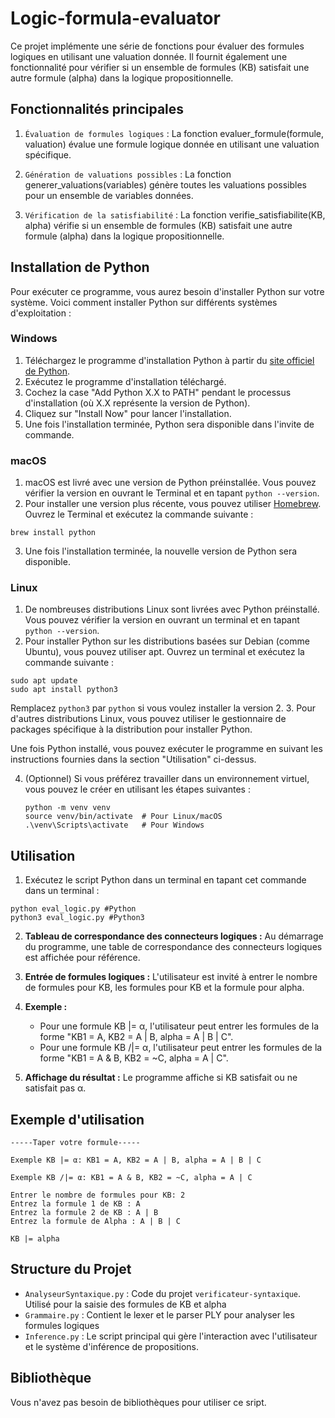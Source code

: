 # Logic-formula-evaluator

Ce projet implémente une série de fonctions pour évaluer des formules logiques en utilisant une valuation donnée. Il fournit également une fonctionnalité pour vérifier si un ensemble de formules (KB) satisfait une autre formule (alpha) dans la logique propositionnelle.

## Fonctionnalités principales
1. `Évaluation de formules logiques` : La fonction evaluer_formule(formule, valuation) évalue une formule logique donnée en utilisant une valuation spécifique.

2. `Génération de valuations possibles` : La fonction generer_valuations(variables) génère toutes les valuations possibles pour un ensemble de variables données.

3. `Vérification de la satisfiabilité` : La fonction verifie_satisfiabilite(KB, alpha) vérifie si un ensemble de formules (KB) satisfait une autre formule (alpha) dans la logique propositionnelle.

## Installation de Python

Pour exécuter ce programme, vous aurez besoin d'installer Python sur votre système. Voici comment installer Python sur différents systèmes d'exploitation :

### Windows

1. Téléchargez le programme d'installation Python à partir du [site officiel de Python](https://www.python.org/downloads/).
2. Exécutez le programme d'installation téléchargé.
3. Cochez la case "Add Python X.X to PATH" pendant le processus d'installation (où X.X représente la version de Python).
4. Cliquez sur "Install Now" pour lancer l'installation.
5. Une fois l'installation terminée, Python sera disponible dans l'invite de commande.

### macOS

1. macOS est livré avec une version de Python préinstallée. Vous pouvez vérifier la version en ouvrant le Terminal et en tapant `python --version`.
2. Pour installer une version plus récente, vous pouvez utiliser [Homebrew](https://brew.sh/). Ouvrez le Terminal et exécutez la commande suivante :

```
brew install python
```

3. Une fois l'installation terminée, la nouvelle version de Python sera disponible.

### Linux

1. De nombreuses distributions Linux sont livrées avec Python préinstallé. Vous pouvez vérifier la version en ouvrant un terminal et en tapant `python --version`.
2. Pour installer Python sur les distributions basées sur Debian (comme Ubuntu), vous pouvez utiliser apt. Ouvrez un terminal et exécutez la commande suivante :

```
sudo apt update
sudo apt install python3
```

Remplacez `python3` par `python` si vous voulez installer la version 2.
3. Pour d'autres distributions Linux, vous pouvez utiliser le gestionnaire de packages spécifique à la distribution pour installer Python.

Une fois Python installé, vous pouvez exécuter le programme en suivant les instructions fournies dans la section "Utilisation" ci-dessus.


4. (Optionnel) Si vous préférez travailler dans un environnement virtuel, vous pouvez le créer en utilisant les étapes suivantes :
    ```
    python -m venv venv
    source venv/bin/activate  # Pour Linux/macOS
    .\venv\Scripts\activate   # Pour Windows
    ```

## Utilisation

1. Exécutez le script Python dans un terminal en tapant cet commande dans un terminal :

  ```
  python eval_logic.py #Python
  python3 eval_logic.py #Python3
  ```

2. **Tableau de correspondance des connecteurs logiques :** Au démarrage du programme, une table de correspondance des connecteurs logiques est affichée pour référence.

3. **Entrée de formules logiques :** L'utilisateur est invité à entrer le nombre de formules pour KB, les formules pour KB et la formule pour alpha.

4. **Exemple :**
   - Pour une formule KB |= α, l'utilisateur peut entrer les formules de la forme "KB1 = A, KB2 = A | B, alpha = A | B | C".
   - Pour une formule KB /|= α, l'utilisateur peut entrer les formules de la forme "KB1 = A & B, KB2 = ~C, alpha = A | C".

5. **Affichage du résultat :** Le programme affiche si KB satisfait ou ne satisfait pas α.



## Exemple d'utilisation

```
-----Taper votre formule-----

Exemple KB |= α: KB1 = A, KB2 = A | B, alpha = A | B | C

Exemple KB /|= α: KB1 = A & B, KB2 = ~C, alpha = A | C

Entrer le nombre de formules pour KB: 2
Entrez la formule 1 de KB : A
Entrez la formule 2 de KB : A | B
Entrez la formule de Alpha : A | B | C

KB |= alpha

```

## Structure du Projet

- `AnalyseurSyntaxique.py` : Code du projet `verificateur-syntaxique`. Utilisé pour la saisie des formules de KB et alpha
- `Grammaire.py` : Contient le lexer et le parser PLY pour analyser les formules logiques
- `Inference.py` : Le script principal qui gère l'interaction avec l'utilisateur et le système d'inférence de propositions.

## Bibliothèque
Vous n'avez pas besoin de bibliothèques pour utiliser ce sript.



